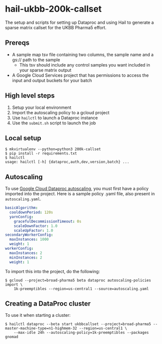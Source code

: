 # hail-ukbb-200k-callset

The setup and scripts for setting up Dataproc and using Hail to generate a sparse matrix callset for the UKBB Pharma5 effort.

## Prereqs

 - A sample map tsv file containing two columns, the sample name and a gs:// path to the sample
   - This tsv should include any control samples you want included in your sparse matrix output
 - A Google Cloud Services project that has permissions to access the input and output buckets for your batch

## High level steps

 1. Setup your local environment
 1. Import the autoscaling policy to a gcloud project
 1. Use `hailctl` to launch a Dataproc instance
 1. Use the `submit.sh` script to launch the job


## Local setup


```
$ mkvirtualenv --python=python3 200k-callset
$ pip install -r requirements.txt
$ hailctl
usage: hailctl [-h] {dataproc,auth,dev,version,batch} ...

```

## Autoscaling

To use [Google Cloud Dataproc autoscaling], you must first have a policy imported
into the project. Here is a sample policy .yaml file, also present in
`autoscaling.yaml`.

```yaml
basicAlgorithm:
  cooldownPeriod: 120s
  yarnConfig:
    gracefulDecommissionTimeout: 0s
    scaleDownFactor: 1.0
    scaleUpFactor: 1.0
secondaryWorkerConfig:
  maxInstances: 1000
  weight: 1
workerConfig:
  maxInstances: 2
  minInstances: 2
  weight: 1
```

To import this into the project, do the following:

```
$ gcloud --project=broad-pharma5 beta dataproc autoscaling-policies import \
    1k-preemptibles --region=us-central1 --source=autoscaling.yaml
```

## Creating a DataProc cluster

To use it when starting a cluster:

```
$ hailctl dataproc --beta start ukbbcallset --project=broad-pharma5 --master-machine-type=n1-highmem-32 --region=us-central1 \
    --max-idle 24h --autoscaling-policy=1k-preemptibles --packages gnomad
```

[Google Cloud Dataproc autoscaling]: https://cloud.google.com/dataproc/docs/concepts/configuring-clusters/autoscaling
